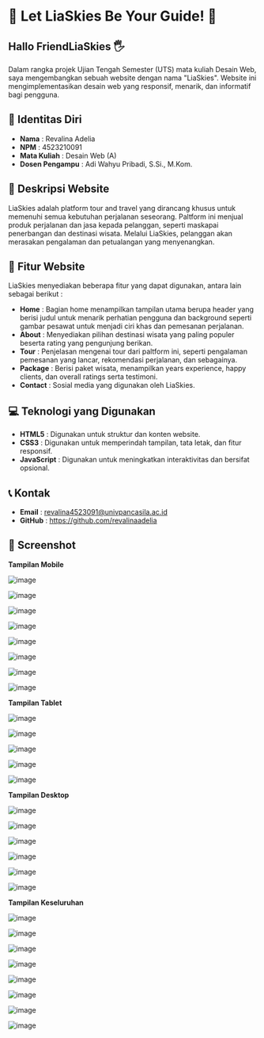 # 🛫 Let LiaSkies Be Your Guide! 🛫

## Hallo FriendLiaSkies 🖐
Dalam rangka projek Ujian Tengah Semester (UTS) mata kuliah Desain Web, saya mengembangkan sebuah website dengan nama "LiaSkies". Website ini mengimplementasikan desain web yang responsif, menarik, dan informatif bagi pengguna.

## 📃 Identitas Diri

- **Nama**           : Revalina Adelia
- **NPM**            : 4523210091
- **Mata Kuliah**    : Desain Web (A)
- **Dosen Pengampu** : Adi Wahyu Pribadi, S.Si., M.Kom.

## 📄 Deskripsi Website

LiaSkies adalah platform tour and travel yang dirancang khusus untuk memenuhi semua kebutuhan perjalanan seseorang. Paltform ini menjual produk perjalanan dan jasa kepada pelanggan, seperti maskapai penerbangan dan destinasi wisata. Melalui LiaSkies, pelanggan akan merasakan pengalaman dan petualangan yang menyenangkan.

## 📌 Fitur Website

LiaSkies menyediakan beberapa fitur yang dapat digunakan, antara lain sebagai berikut :

- **Home**    : Bagian home menampilkan tampilan utama berupa header yang berisi judul untuk menarik perhatian pengguna dan background seperti gambar pesawat untuk menjadi ciri khas dan pemesanan perjalanan.
- **About**   : Menyediakan pilihan destinasi wisata yang paling populer beserta rating yang pengunjung berikan.
- **Tour**    : Penjelasan mengenai tour dari paltform ini, seperti pengalaman pemesanan yang lancar, rekomendasi perjalanan, dan sebagainya.
- **Package** : Berisi paket wisata, menampilkan years experience, happy clients, dan overall ratings serta testimoni.
- **Contact** : Sosial media yang digunakan oleh LiaSkies.

## 💻 Teknologi yang Digunakan

- **HTML5**      : Digunakan untuk struktur dan konten website.
- **CSS3**       : Digunakan untuk memperindah tampilan, tata letak, dan fitur responsif.
- **JavaScript** : Digunakan untuk meningkatkan interaktivitas dan bersifat opsional.

## 📞 Kontak

- **Email** : revalina4523091@univpancasila.ac.id
- **GitHub** : https://github.com/revalinaadelia

## 📸 Screenshot

**Tampilan Mobile**

![image](https://github.com/user-attachments/assets/1d930ea7-3ecb-470d-929f-c3fc81e51ae0)

![image](https://github.com/user-attachments/assets/cb70ee23-dcb3-44b2-86e2-bb5fe382c5aa)

![image](https://github.com/user-attachments/assets/3f008906-7f60-4564-9da5-fd3db959b2b5)

![image](https://github.com/user-attachments/assets/cc383161-68f9-4a01-9ecf-a0b80fb317ae)

![image](https://github.com/user-attachments/assets/6410ede7-12a3-4a33-8945-649b8fa78bb0)

![image](https://github.com/user-attachments/assets/104d863b-dfb0-4e7a-9c0c-25b871343af8)

![image](https://github.com/user-attachments/assets/bf9b3549-959e-440c-9a0e-b9134b499635)

![image](https://github.com/user-attachments/assets/644d20ac-6388-4cc6-babb-bb0aa268c85e)

**Tampilan Tablet**

![image](https://github.com/user-attachments/assets/f602bf33-5fb3-446d-b150-2b2e37faa5b7)

![image](https://github.com/user-attachments/assets/8674f173-e11d-4f60-bd23-3d6607913e4f)

![image](https://github.com/user-attachments/assets/909bcb1d-09c8-443c-8acb-667646545238)

![image](https://github.com/user-attachments/assets/cdf3e306-c9ef-48f4-8bf2-32128ee84cb2)

![image](https://github.com/user-attachments/assets/502ca522-a5a2-4c98-9530-753097c29827)

**Tampilan Desktop**

![image](https://github.com/user-attachments/assets/8a4f392c-08a9-4005-8944-d77e0001529b)

![image](https://github.com/user-attachments/assets/96c24077-d6bc-4ab2-a6b0-59b1ee882c6f)

![image](https://github.com/user-attachments/assets/b0de49eb-fe3f-4726-b0cc-6631360dd4f3)

![image](https://github.com/user-attachments/assets/577d64bf-e72c-4752-ade1-67b5c9df64ed)

![image](https://github.com/user-attachments/assets/35c4ea95-6378-4d7e-b19c-7c6c597bb6dc)

![image](https://github.com/user-attachments/assets/8bf845be-47a4-42b5-b07f-4462daeb5df6)

**Tampilan Keseluruhan**

![image](https://github.com/user-attachments/assets/5aabdf4d-6b09-44bd-9777-83d1d7fa8aff)

![image](https://github.com/user-attachments/assets/3887f4e9-1614-4851-9940-739d1de8d835)

![image](https://github.com/user-attachments/assets/eb36d45e-d4f6-4725-8de1-43e52ecdca28)

![image](https://github.com/user-attachments/assets/336d6fd5-ba3c-4e8c-ae5d-45fc415f8df5)

![image](https://github.com/user-attachments/assets/e6545fae-ce96-4926-9eec-98780ecd4092)

![image](https://github.com/user-attachments/assets/cb7e77cd-3890-45be-9a1b-168dd1e45e87)

![image](https://github.com/user-attachments/assets/4b48a199-a5a1-4fa8-a794-5caebb63a6c6)

![image](https://github.com/user-attachments/assets/45b93781-e2fc-46fa-9912-7ac8302212b3)

